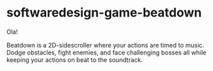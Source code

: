# softwaredesign-game-beatdown

Ola!

Beatdown is a 2D-sidescroller where your actions are timed to music. Dodge obstacles, fight enemies, and face challenging bosses all while keeping your actions on beat to the soundtrack.
